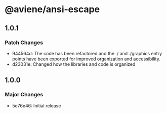 # @aviene/ansi-escape

## 1.0.1

### Patch Changes

- 944564d: The code has been refactored and the ./ and ./graphics entry points have been exported for improved organization and accessibility.
- d23031e: Changed how the libraries and code is organized

## 1.0.0

### Major Changes

- 5e76e46: Initial release
